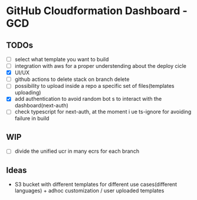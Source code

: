 # GitHub Cloudformation Dashboard - GCD

## TODOs
- [ ] select what template you want to build
- [ ] integration with aws for a proper understending about the deploy cicle
- [x] UI/UX
- [ ] github actions to delete stack on branch delete
- [ ] possibility to upload inside a repo a specific set of files(templates uploading)
- [x] add authentication to avoid random bot s to interact with the dashboard(next-auth)
- [ ] check typescript for next-auth, at the moment i ue ts-ignore for avoiding failure in build

## WIP
- [ ] divide the unified ucr in many ecrs for each branch


## Ideas
- S3 bucket with different templates for different use cases(different languages) + adhoc customization / user uploaded templates
